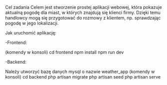 Cel zadania
Celem jest stworzenie prostej aplikacji webowej, która pokazuje aktualną pogodę dla miast,
w których znajdują się klienci firmy. Dzięki temu handlowcy mogą się przygotować do
rozmowy z klientem, np. sprawdzając pogodę w jego lokalizacji.


Jak uruchomić aplikację:

-Frontend:

(komendy w konsoli)
cd frontend
npm install
npm run dev

-Backend:

Należy utworzyć bazę danych mysql o nazwie weather_app
(komendy w konsoli)
cd backend
php artisan migrate
php artisan seed
php artisan serve
